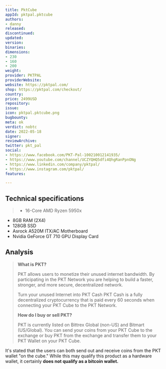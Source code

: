```yaml
---
title: PktCube
appId: pktpal.pktcube
authors:
- danny
released: 
discontinued: 
updated: 
version: 
binaries: 
dimensions:
- 230
- 160
- 200
weight: 
provider: PKTPAL
providerWebsite: 
website: https://pktpal.com/
shop: https://pktpal.com/checkout/
country: 
price: 2499USD
repository: 
issue: 
icon: pktpal.pktcube.png
bugbounty: 
meta: ok
verdict: nobtc
date: 2022-05-18
signer: 
reviewArchive: 
twitter: pkt_pal
social:
- https://www.facebook.com/PKT-Pal-100210012141935/
- https://www.youtube.com/channel/UCZYQHQ5dfi4QhgRanPpnONg
- https://www.linkedin.com/company/pktpal/
- https://www.instagram.com/pktpal/
features: 

---
```


## Technical specifications

> - 16-Core AMD Ryzen 5950x
- 8GB RAM (2X4)
- 128GB SSD
- Asrock A520M ITX/AC Motherboard
- Nvidia GeForce GT 710 GPU Display Card

## Analysis

> **What is PKT?**
>
> PKT allows users to monetize their unused internet bandwidth. By participating in the PKT Network you are helping to build a faster, stronger, and more secure, decentralized network.
>
> Turn your unused Internet into PKT Cash
> PKT Cash is a fully decentralized cryptocurrency that is paid every 60 seconds when connecting your PKT Cube to the PKT Network.
>
> **How do I buy or sell PKT?**
>
> PKT is currently listed on Bittrex Global (non-US) and Bitmart (US/Global). You can send your coins from your PKT Cube to the exchange or buy PKT from the exchange and transfer them to your PKT Wallet on your PKT Cube.

It's stated that the users can both send out and receive coins from the PKT wallet "on the cube." While this may qualify this product as a hardware wallet, it certainly **does not qualify as a bitcoin wallet.**